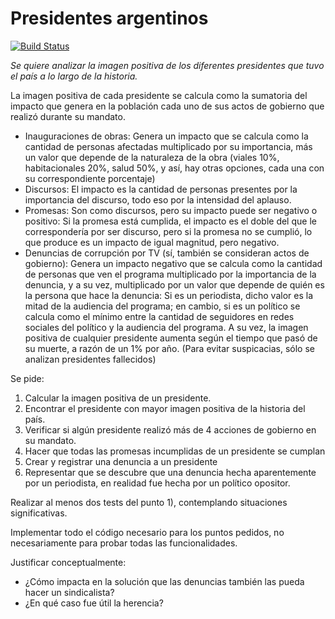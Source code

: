 # Presidentes argentinos
 
[![Build Status](https://travis-ci.org/wollok/EjercicioIntegradorPresidentesArgentinos.svg?branch=master)](https://travis-ci.org/wollok/EjercicioIntegradorPresidentesArgentinos)

 
*Se quiere analizar la imagen positiva de los diferentes presidentes que tuvo el país a lo largo de la historia.*
 
La imagen positiva de cada presidente se calcula como la sumatoria del impacto que genera en la población cada uno de sus actos de gobierno que realizó durante su mandato.
 
* Inauguraciones de obras: Genera un impacto que se calcula como la cantidad de personas afectadas multiplicado por su importancia, más un valor que depende de la naturaleza de la obra (viales 10%, habitacionales 20%, salud 50%, y así, hay otras opciones, cada una con su correspondiente porcentaje)
* Discursos: El impacto es la cantidad de personas presentes por la importancia del discurso, todo eso por la intensidad del aplauso.
* Promesas: Son como discursos, pero su impacto puede ser negativo o positivo: Si la promesa está cumplida, el impacto es el doble del que le correspondería por ser discurso, pero si la promesa no se cumplió, lo que produce es un impacto de igual magnitud, pero negativo.
* Denuncias de corrupción por TV (sí, también se consideran actos de gobierno): Genera un impacto negativo que se calcula como la cantidad de personas que ven el programa multiplicado por la importancia de la denuncia, y a su vez, multiplicado por un valor que depende de quién es la persona que hace la denuncia: Si es un periodista, dicho valor es la mitad de la audiencia del programa; en cambio, si es un político se calcula como el mínimo entre la cantidad de seguidores en redes sociales del político y la audiencia del programa.
A su vez, la imagen positiva de cualquier presidente aumenta según el tiempo que pasó de su muerte, a razón de un 1% por año. (Para evitar suspicacias, sólo se analizan presidentes fallecidos)
 
Se pide:

1. Calcular la imagen positiva de un presidente.
2. Encontrar el presidente con mayor imagen positiva de la historia del país.
3. Verificar si algún presidente realizó más de 4 acciones de gobierno en su mandato.
4. Hacer que todas las promesas incumplidas de un presidente se cumplan
5. Crear y registrar una denuncia a un presidente
6. Representar que se descubre que una denuncia hecha aparentemente por un periodista, en realidad fue hecha por un político opositor.
 
Realizar al menos dos tests del punto 1), contemplando situaciones significativas.

Implementar todo el código necesario para los puntos pedidos, no necesariamente para probar todas las funcionalidades.

Justificar conceptualmente:

* ¿Cómo impacta en la solución que las denuncias también las pueda hacer un sindicalista?
* ¿En qué caso fue útil la herencia?
